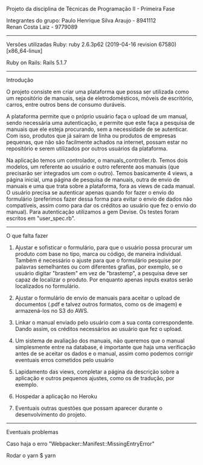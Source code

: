 Projeto da disciplina de Técnicas de Programação II - Primeira Fase

Integrantes do grupo:
Paulo Henrique Silva Araujo - 8941112  
Renan Costa Laiz - 9779089

-------------------------------------------------------------------------------
Versões utilizadas
Ruby: ruby 2.6.3p62 (2019-04-16 revision 67580) [x86_64-linux]

Ruby on Rails: Rails 5.1.7

-------------------------------------------------------------------------------
Introdução

O projeto consiste em criar uma plataforma que possa ser utilizada como um repositório de manuais, seja de eletrodomésticos, móveis de escritório, carros, entre outros bens de consumo duráveis. 

A plataforma permite que o próprio usuário faça o upload de um manual, sendo necessária uma autenticação, e permite que este faça a pesquisa de manuais que ele esteja procurando, sem a necessidade de se autenticar. Com isso, produtos que já saíram de linha ou produtos de empresas pequenas, que não são facilmente achados na internet, possam estar no repositório e serem utilizados por outros usuários da plataforma.

Na aplicação temos um controlador, o manuals_controller.rb. Temos dois modelos, um referente ao usuário e outro referente aos manuais (que precisarão ser integrados um com o outro). Temos basicamente 4 views, a página inicial, uma página de pesquisa de manuais, outra de envio de manuais e uma que trata sobre a plataforma, fora as views de cada manual. O usuário precisa se autenticar apenas quando for fazer o envio do formulário (preferimos fazer dessa forma para evitar o envio de dados não compatíveis, assim como para dar os créditos ao usuário que fez o envio do manual). Para autenticação utilizamos a gem Devise. Os testes foram escritos em "user_spec.rb".

-------------------------------------------------------------------------------
O que falta fazer

1. Ajustar e sofisticar o formulário, para que o usuário possa procurar um produto com base no tipo, marca ou código, de maneira individual. Também é necessário o ajuste para que o formulário pesquise por palavras semelhantes ou com diferentes grafias, por exemplo, se o usuário digitar "brastem" em vez de "brastemp", a pesquisa deve ser capaz de localizar o produto. Por enquanto apenas inputs exatos serão localizados no formulário.

2. Ajustar o formulário de envio de manuais para aceitar o upload de documentos (.pdf e talvez outros formatos, como os de imagem) e armazená-los no S3 do AWS. 

3. Linkar o manual enviado pelo usuário com a sua conta correspondente. Dando assim, os créditos necessários ao usuário que fez o upload.

4. Um sistema de avaliação dos manuais, não queremos que o manual simplesmente entre na database, é importante que haja uma verificação antes de se aceitar os dados e o manual, assim como podemos corrigir eventuais erros cometidos pelo usuário

5. Lapidamento das views, completar a página da descrição sobre a aplicação e outros pequenos ajustes, como os de tradução, por exemplo.

6. Hospedar a aplicação no Heroku

7. Eventuais outras questões que possam aparecer durante o desenvolvimento do projeto.

-------------------------------------------------------------------------------
Eventuais problemas

Caso haja o erro "Webpacker::Manifest::MissingEntryError"

Rodar o yarn
$ yarn
